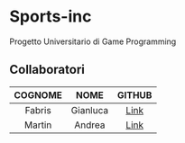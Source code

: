 # Sports-inc
Progetto Universitario di Game Programming

## Collaboratori
|COGNOME |NOME |GITHUB |
|:----------: |:----------: |:----------: |
|Fabris |Gianluca |[Link](https://github.com/gianlucafabris) |
|Martin |Andrea |[Link](https://github.com/AndreaMartinLavoro) |
